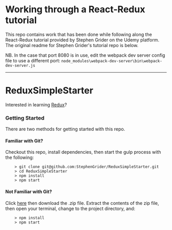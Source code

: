 # Working through a React-Redux tutorial

This repo contains work that has been done while following along the React-Redux tutorial provided by Stephen Grider on the Udemy platform. The original readme for Stephen Grider's tutorial repo is below.

NB. In the case that port 8080 is in use, edit the webpack dev server config file to use a different port: `node_modules\webpack-dev-server\bin\webpack-dev-server.js`

----------------------------------------------------------------------------------------------------

# ReduxSimpleStarter

Interested in learning [Redux](https://www.udemy.com/react-redux/)?

### Getting Started

There are two methods for getting started with this repo.

#### Familiar with Git?
Checkout this repo, install dependencies, then start the gulp process with the following:

```
	> git clone git@github.com:StephenGrider/ReduxSimpleStarter.git
	> cd ReduxSimpleStarter
	> npm install
	> npm start
```

#### Not Familiar with Git?
Click [here](https://github.com/StephenGrider/ReactStarter/releases) then download the .zip file.  Extract the contents of the zip file, then open your terminal, change to the project directory, and:

```
	> npm install
	> npm start
```
